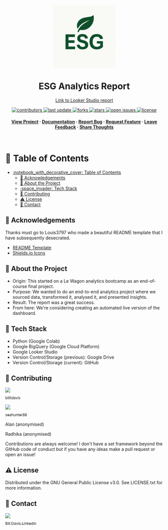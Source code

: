 <div align="center">

  <img src="assets/ESGimage.png" alt="logo" width="200" height="auto" />
  <h1>ESG Analytics Report</h1>
  
  <p>
    <a href="https://lookerstudio.google.com/reporting/4312b149-95c6-41bd-bea9-4d82de7b313d/page/77biE">
    Link to Looker Studio report 
    </a>
  </p>
<!-- Badges -->
<p>
  <a href="https://github.com/Louis3797/awesome-readme-template/graphs/contributors">
    <img src="https://img.shields.io/github/contributors/billtdavis/ESG_analytics_project" alt="contributors" />
  </a>
  <a href="">
    <img src="https://img.shields.io/github/last-commit/billtdavis/ESG_analytics_project" alt="last update" />
  </a>
  <a href="https://github.com/billtdavis/ESG_analytics_project/network/members">
    <img src="https://img.shields.io/github/forks/billtdavis/ESG_analytics_project" alt="forks" />
  </a>
  <a href="https://github.com/billtdavis/ESG_analytics_project/stargazers">
    <img src="https://img.shields.io/github/stars/billtdavis/ESG_analytics_project" alt="stars" />
  </a>
  <a href="https://github.com/billtdavis/ESG_analytics_project/issues/">
    <img src="https://img.shields.io/github/issues/billtdavis/ESG_analytics_project" alt="open issues" />
  </a>
  <a href="https://github.com/billtdavis/ESG_analytics_project/blob/master/LICENSE">
    <img src="https://img.shields.io/github/license/billtdavis/ESG_analytics_project.svg" alt="license" />
  </a>
</p>
   
<h4>
    <a href="https://github.com/billtdavis/ESG_analytics_project/">View Project</a>
  <span> · </span>
    <a href="https://github.com/billtdavis/ESG_analytics_project/wiki">Documentation</a>
  <span> · </span>
    <a href="https://github.com/billtdavis/ESG_analytics_project/issues/">Report Bug</a>
  <span> · </span>
    <a href="https://github.com/billtdavis/ESG_analytics_project/issues/">Request Feature</a>
  <span> · </span>
    <a href="https://github.com/billtdavis/ESG_analytics_project/issues/">Leave Feedback</a>
  <span> · </span>
    <a href="https://github.com/billtdavis/ESG_analytics_project/discussions/3">Share Thoughts</a>
  </h4>
</div>
<br />

<!-- Table of Contents -->
# :notebook_with_decorative_cover: Table of Contents

- [:notebook\_with\_decorative\_cover: Table of Contents](#notebook_with_decorative_cover-table-of-contents)
  - [:gem: Acknowledgements](#gem-acknowledgements)
  - [:star2: About the Project](#star2-about-the-project)
  - [:space\_invader: Tech Stack](#space_invader-tech-stack)
  - [:wave: Contributing](#wave-contributing)
  - [:warning: License](#warning-license)
  - [:handshake: Contact](#handshake-contact)


<!-- Acknowledgments -->
## :gem: Acknowledgements

Thanks must go to Louis3797 who made a beautiful README template that I have subsequently desecrated.
 - [README Template](https://github.com/Louis3797/awesome-readme-template)
 - [Shields.io Icons](https://shields.io/)
  

<!-- About the Project -->
## :star2: About the Project
- Origin: This started on a Le Wagon analytics bootcamp as an end-of-course final project.
- Purpose: We wanted to do an end-to-end analytics project where we sourced data, transformed it, analysed it, and presented insights.
- Result: The report was a great success.
- From here: We're considering creating an automated live version of the dashboard.

<!-- TechStack -->
## :space_invader: Tech Stack

- Python (Google Colab)
- Google BigQuery (Google Cloud Platform)
- Google Looker Studio
- Version Control/Storage (previous): Google Drive
- Version Control/Storage (current): GitHub


<!-- Contributing -->
## :wave: Contributing


<a href="https://github.com/billtdavis"><img src="https://github.com/billtdavis.png" width="60px;"/><br /><sub>billtdavis</sub></a>

<a href="https://github.com/seahunter88"><img src="https://github.com/seahunter88.png" width="60px;"/><br /><sub>seahunter88</sub></a>

Alan (anonymised)

Radhika (anonymised)


Contributions are always welcome! I don't have a set framework beyond the GitHub code of conduct but if you have any ideas make a pull request or open an issue!


<!-- License -->
## :warning: License

Distributed under the GNU General Public License v3.0. See LICENSE.txt for more information.


<!-- Contact -->
## :handshake: Contact

<a href="https://www.linkedin.com/in/bill-t-davis"><img src="https://github.com/billtdavis.png" width="60px;"/><br /><sub>Bill Davis Linkedin</sub></a>


